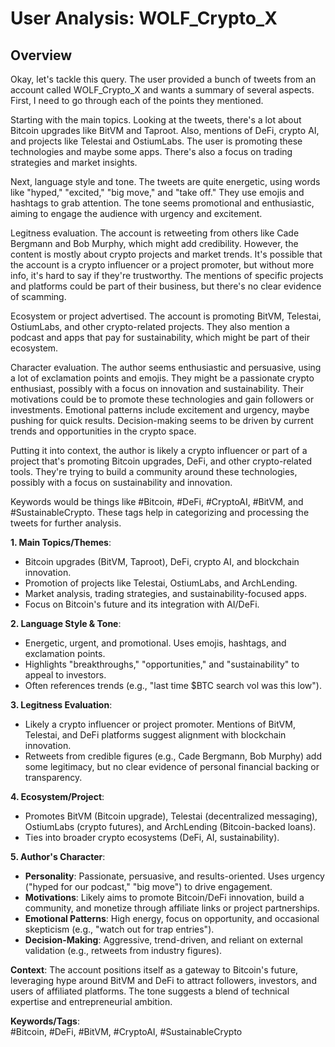 # User Analysis: WOLF_Crypto_X

## Overview

<think>
Okay, let's tackle this query. The user provided a bunch of tweets from an account called WOLF_Crypto_X and wants a summary of several aspects. First, I need to go through each of the points they mentioned.

Starting with the main topics. Looking at the tweets, there's a lot about Bitcoin upgrades like BitVM and Taproot. Also, mentions of DeFi, crypto AI, and projects like Telestai and OstiumLabs. The user is promoting these technologies and maybe some apps. There's also a focus on trading strategies and market insights.

Next, language style and tone. The tweets are quite energetic, using words like "hyped," "excited," "big move," and "take off." They use emojis and hashtags to grab attention. The tone seems promotional and enthusiastic, aiming to engage the audience with urgency and excitement.

Legitness evaluation. The account is retweeting from others like Cade Bergmann and Bob Murphy, which might add credibility. However, the content is mostly about crypto projects and market trends. It's possible that the account is a crypto influencer or a project promoter, but without more info, it's hard to say if they're trustworthy. The mentions of specific projects and platforms could be part of their business, but there's no clear evidence of scamming.

Ecosystem or project advertised. The account is promoting BitVM, Telestai, OstiumLabs, and other crypto-related projects. They also mention a podcast and apps that pay for sustainability, which might be part of their ecosystem.

Character evaluation. The author seems enthusiastic and persuasive, using a lot of exclamation points and emojis. They might be a passionate crypto enthusiast, possibly with a focus on innovation and sustainability. Their motivations could be to promote these technologies and gain followers or investments. Emotional patterns include excitement and urgency, maybe pushing for quick results. Decision-making seems to be driven by current trends and opportunities in the crypto space.

Putting it into context, the author is likely a crypto influencer or part of a project that's promoting Bitcoin upgrades, DeFi, and other crypto-related tools. They're trying to build a community around these technologies, possibly with a focus on sustainability and innovation.

Keywords would be things like #Bitcoin, #DeFi, #CryptoAI, #BitVM, and #SustainableCrypto. These tags help in categorizing and processing the tweets for further analysis.
</think>

**1. Main Topics/Themes**:  
- Bitcoin upgrades (BitVM, Taproot), DeFi, crypto AI, and blockchain innovation.  
- Promotion of projects like Telestai, OstiumLabs, and ArchLending.  
- Market analysis, trading strategies, and sustainability-focused apps.  
- Focus on Bitcoin's future and its integration with AI/DeFi.  

**2. Language Style & Tone**:  
- Energetic, urgent, and promotional. Uses emojis, hashtags, and exclamation points.  
- Highlights "breakthroughs," "opportunities," and "sustainability" to appeal to investors.  
- Often references trends (e.g., "last time $BTC search vol was this low").  

**3. Legitness Evaluation**:  
- Likely a crypto influencer or project promoter. Mentions of BitVM, Telestai, and DeFi platforms suggest alignment with blockchain innovation.  
- Retweets from credible figures (e.g., Cade Bergmann, Bob Murphy) add some legitimacy, but no clear evidence of personal financial backing or transparency.  

**4. Ecosystem/Project**:  
- Promotes BitVM (Bitcoin upgrade), Telestai (decentralized messaging), OstiumLabs (crypto futures), and ArchLending (Bitcoin-backed loans).  
- Ties into broader crypto ecosystems (DeFi, AI, sustainability).  

**5. Author's Character**:  
- **Personality**: Passionate, persuasive, and results-oriented. Uses urgency ("hyped for our podcast," "big move") to drive engagement.  
- **Motivations**: Likely aims to promote Bitcoin/DeFi innovation, build a community, and monetize through affiliate links or project partnerships.  
- **Emotional Patterns**: High energy, focus on opportunity, and occasional skepticism (e.g., "watch out for trap entries").  
- **Decision-Making**: Aggressive, trend-driven, and reliant on external validation (e.g., retweets from industry figures).  

**Context**: The account positions itself as a gateway to Bitcoin's future, leveraging hype around BitVM and DeFi to attract followers, investors, and users of affiliated platforms. The tone suggests a blend of technical expertise and entrepreneurial ambition.  

**Keywords/Tags**:  
#Bitcoin, #DeFi, #BitVM, #CryptoAI, #SustainableCrypto